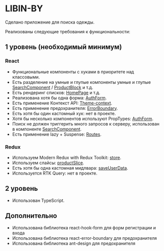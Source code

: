 # LIBIN-BY

Сделано приложение для поиска одежды.

Реализованы следующие требования к функциональности:

## 1 уровень (необходимый минимум)

### React

-   Функциональные компоненты c хуками в приоритете над классовыми.
-   Есть разделение на умные и глупые компоненты
    умные и глупые [SearchComponent](https://github.com/PhilipShchukin/libin-by/blob/main/src/components/SearchComponent.tsx) /
     [ProductBlock](https://github.com/PhilipShchukin/libin-by/blob/main/src/components/ProductBlock.tsx) и т.д.
-   Есть рендеринг списков: [HomePage](https://github.com/PhilipShchukin/libin-by/blob/main/src/pages/HomePage.tsx) и т.д.
-   Реализована хотя бы одна форма: [AuthForm](https://github.com/PhilipShchukin/libin-by/blob/main/src/components/AuthForm.tsx).
-   Есть применение Контекст API: [Theme-context](https://github.com/PhilipShchukin/libin-by/blob/main/src/store/theme-context.tsx).
-   Есть применение предохранителя: [ErrorBoundary](https://github.com/PhilipShchukin/libin-by/blob/main/src/components/ErrorBoundary.tsx).
-   Есть хотя бы один кастомный хук: нет в проекте.
-   Хотя бы несколько компонентов используют PropTypes: [AuthForm](https://github.com/PhilipShchukin/libin-by/blob/main/src/components/AuthForm.tsx).
-   Поиск не должен триггерить много запросов к серверу, использован в компоненте [SearchComponent](https://github.com/PhilipShchukin/libin-by/blob/main/src/components/SearchComponent.tsx).
-   Есть применение lazy + Suspense: [Routes](https://github.com/PhilipShchukin/libin-by/blob/main/src/App.tsx).

### Redux

-   Используем Modern Redux with Redux Toolkit: [store](https://github.com/PhilipShchukin/libin-by/blob/main/src/store/store.ts).
-   Используем слайсы: [productSlice](https://github.com/PhilipShchukin/libin-by/blob/main/src/store/slices/productSlice.ts).
-   Есть хотя бы одна кастомная мидлвара: [saveUserData](https://github.com/PhilipShchukin/libin-by/blob/main/src/utils/saveUserData.ts).
-   Используется RTK Query: нет в проекте.

## 2 уровень

-   Использован TypeScript.

## Дополнительно
- Использована библиотека react-hook-form для форм регистрации и входа
- Использована библиотека react-error-boundary для предохранителя
- Использована библиотека ant-design для предохранителя

